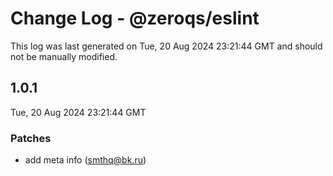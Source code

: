 # Change Log - @zeroqs/eslint

This log was last generated on Tue, 20 Aug 2024 23:21:44 GMT and should not be manually modified.

<!-- Start content -->

## 1.0.1

Tue, 20 Aug 2024 23:21:44 GMT

### Patches

- add meta info (smthq@bk.ru)

